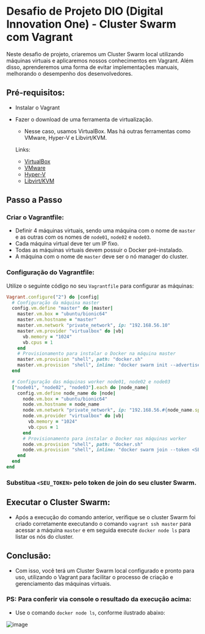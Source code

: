 # Desafio de Projeto DIO (Digital Innovation One) - Cluster Swarm com Vagrant

Neste desafio de projeto, criaremos um Cluster Swarm local utilizando máquinas virtuais e aplicaremos nossos conhecimentos em Vagrant. Além disso, aprenderemos uma forma de evitar implementações manuais, melhorando o desempenho dos desenvolvedores.

## Pré-requisitos:

* Instalar o Vagrant
* Fazer o download de uma ferramenta de virtualização.
  * Nesse caso, usamos VirtualBox. Mas há outras ferramentas como VMware, Hyper-V e Libvirt/KVM.

  Links:
  * [VirtualBox](https://www.virtualbox.org/wiki/Downloads)
  * [VMware](https://www.vmware.com/)
  * [Hyper-V](https://learn.microsoft.com/en-us/virtualization/hyper-v-on-windows/quick-start/enable-hyper-v)
  * [Libvirt/KVM](https://libvirt.org/)

## Passo a Passo

### Criar o Vagrantfile:

* Definir 4 máquinas virtuais, sendo uma máquina com o nome de `master` e as outras com os nomes de `node01`, `node02` e `node03`.
* Cada máquina virtual deve ter um IP fixo.
* Todas as máquinas virtuais devem possuir o Docker pré-instalado.
* A máquina com o nome de `master` deve ser o nó manager do cluster.

### Configuração do Vagrantfile:

Utilize o seguinte código no seu `Vagrantfile` para configurar as máquinas:

```ruby
Vagrant.configure("2") do |config|
  # Configuração da máquina master
  config.vm.define "master" do |master|
    master.vm.box = "ubuntu/bionic64"
    master.vm.hostname = "master"
    master.vm.network "private_network", ip: "192.168.56.10"
    master.vm.provider "virtualbox" do |vb|
      vb.memory = "1024"
      vb.cpus = 1
    end
    # Provisionamento para instalar o Docker na máquina master
    master.vm.provision "shell", path: "docker.sh"
    master.vm.provision "shell", inline: "docker swarm init --advertise-addr 192.168.56.10"
  end

  # Configuração das máquinas worker node01, node02 e node03
  ["node01", "node02", "node03"].each do |node_name|
    config.vm.define node_name do |node|
      node.vm.box = "ubuntu/bionic64"
      node.vm.hostname = node_name
      node.vm.network "private_network", ip: "192.168.56.#{node_name.split("node")[1].to_i + 10}"
      node.vm.provider "virtualbox" do |vb|
        vb.memory = "1024"
        vb.cpus = 1
      end
      # Provisionamento para instalar o Docker nas máquinas worker
      node.vm.provision "shell", path: "docker.sh"
      node.vm.provision "shell", inline: "docker swarm join --token <SEU_TOKEN> 192.168.56.10:2377"
    end
  end
end
```
### Substitua `<SEU_TOKEN>` pelo token de join do seu cluster Swarm.

## Executar o Cluster Swarm:

* Após a execução do comando anterior, verifique se o cluster Swarm foi criado corretamente executando o comando `vagrant ssh master` para acessar a máquina `master` e em seguida execute `docker node ls` para listar os nós do cluster.

## Conclusão:

* Com isso, você terá um Cluster Swarm local configurado e pronto para uso, utilizando o Vagrant para facilitar o processo de criação e gerenciamento das máquinas virtuais.

### PS: Para conferir via console o resultado da execução acima:

* Use o comando `docker node ls`, conforme ilustrado abaixo:

![image](https://github.com/Pilgriman/vagrant-docker-cluster/assets/62913993/2b23e72f-611d-4a54-957d-28bb3cb717d5)


